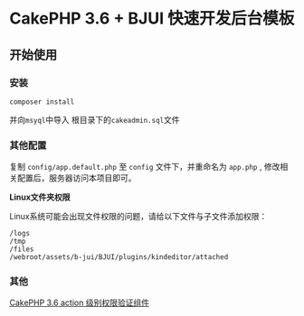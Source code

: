 # CakePHP 3.6 + BJUI 快速开发后台模板

## 开始使用

### 安装

````
composer install
````

并向``msyql``中导入 根目录下的``cakeadmin.sql``文件

### 其他配置

复制 ``config/app.default.php`` 至 ``config`` 文件下，并重命名为 ``app.php`` , 修改相关配置后，服务器访问本项目即可。

**Linux文件夹权限**

Linux系统可能会出现文件权限的问题，请给以下文件与子文件添加权限：
````
/logs
/tmp
/files
/webroot/assets/b-jui/BJUI/plugins/kindeditor/attached
````

### 其他
[CakePHP 3.6 action 级别权限验证组件 ](https://github.com/JZaaa/Cake-AuthRules)

